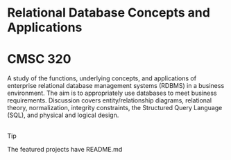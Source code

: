 # Relational Database Concepts and Applications
# CMSC 320

A study of the functions, underlying concepts, and applications of enterprise relational database management systems (RDBMS) in a business environment. The aim is to appropriately use databases to meet business requirements. Discussion covers entity/relationship diagrams, relational theory, normalization, integrity constraints, the Structured Query Language (SQL), and physical and logical design.
<br><br>
> [!TIP]
> The featured projects have README.md
